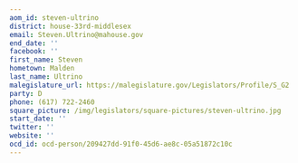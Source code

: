 ```yaml
---
aom_id: steven-ultrino
district: house-33rd-middlesex
email: Steven.Ultrino@mahouse.gov
end_date: ''
facebook: ''
first_name: Steven
hometown: Malden
last_name: Ultrino
malegislature_url: https://malegislature.gov/Legislators/Profile/S_G2
party: D
phone: (617) 722-2460
square_picture: /img/legislators/square-pictures/steven-ultrino.jpg
start_date: ''
twitter: ''
website: ''
ocd_id: ocd-person/209427dd-91f0-45d6-ae8c-05a51872c10c
---
```

